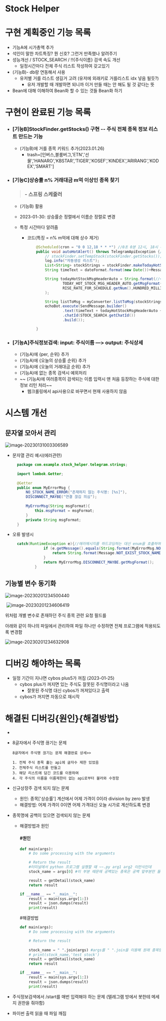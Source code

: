 # Stock Helper

# 구현 계획중인 기능 목록
- 기능A에 시가총액 추가
- 석인이 말한 차트특징? 뭔 신호? 그런거 만족했나 알려주기
- 성능개선 / STOCK_SEARCH / !!{주식이름} 검색 속도 개선
  - 일정시간마다 전체 주식 리스트 작성하여 갖고있기
- (기능B)-  db랑 연동해서 사용
  - 유저별 거를 리스트 생길거 고려 (유저에 외래키로 거를리스트 idx 넣음 될듯?)
    - 유저 개발할 때 개발하면 되니까 이거 만들 때는 안 해도 될 것 같다는 뜻
- Bean에 대해 이해하여 Bean화 할 수 있는 것들 Bean화 하기

# 구현이 완료된 기능 목록

- ### [기능B]StockFinder.getStocks() 구현 -- 주식 전체 종목 정보 리스트 만드는 기능
  
  - (기능B)에 거를 종목 키워드 추가(2023.01.26)
    - trash=[인버스,블룸버그,'ETN','선물','HANARO','KBSTAR','TIGER','KOSEF','KINDEX','ARIRANG','KODEX','SMART']
  
- ### [기능C]상승률 n% 거래대금 m억 이상인 종목 찾기
  
  > ### - 스프링 스케줄러
  
  - (기능B) 활용
  
  - 2023-01-30: 상승률순 정렬에서 이름순 정렬로 변경
  
  - 특정 시간마다 알려줌
  
    - 코드(특징 = n% m억에 대해 상수 제거)
  
      ```java
          @Scheduled(cron = "0 0 12,18 * * *") //0초 0분 12시, 18시 매일 매월 매년
          public void autoHotAlert() throws TelegramApiException {//오늘의 HOT 주식 자동 알림 
              // stockFinder.setTempStock(stockFinder.getStocks());
              log.info("자동생성 리스트");
              List<String> stockStrings = stockFinder.makeTodayHotStock(RISE_RATE_FOR_SCHEDULE.getNum(), HUNDRED_MILLION_FOR_SCHEDULE.getNum());
              String timeText = dateFormat.format(new Date())+Message.ALERT_SOMETHING.getMsgFormat();//시간 + 입니다.
      
              String todayHotStockMsgHeaderAuto = String.format(//<오늘의 자동알림 HOT %d%, %d억>
                      TODAY_HOT_STOCK_MSG_HEADER_AUTO.getMsgFormat(),
                      RISE_RATE_FOR_SCHEDULE.getNum(),HUNDRED_MILLION_FOR_SCHEDULE.getNum()
              );
      
              String listToMsg = myConverter.listToMsg(stockStrings);
              echoBot.execute(SendMessage.builder()
                      .text(timeText + todayHotStockMsgHeaderAuto + listToMsg)//리스트를 \n 구분 스트링으로
                      .chatId(STOCK_SEARCH.getChatId())
                      .build());
      
          }
      ```
  
      

* ### [기능A]주식정보검색: input: 주식이름 —> output: 주식상세
  
  * (기능A)에 {per, 순위} 추가
  * (기능A)에 {오늘의 상승률 순위} 추가
  * (기능A)에 {오늘의 거래대금 순위} 추가
  * (기능A)에 없는 종목 검색시 예외처리
  * ~~ (기능A)에 여러종목이 검색되는 이름 입력시 맨 처음 등장하는 주식에 대한 정보 리턴 처리~~ 
    * 웹크롤링에서 api사용으로 바꾸면서 현재 사용하지 않음

# 시스템 개선

## 문자열 모아서 관리

![image-20230131003306589](..\..\images\image-20230131003306589.png)

* 문자열 관리 예시(에러관련)

  ```java
    package com.example.stock_helper.telegram.strings;
    
    import lombok.Getter;
    
    @Getter
    public enum MyErrorMsg {
        NO_STOCK_NAME_ERROR("존재하지 않는 주식명: [%s]"),
        DISCONNECT_MAYBE("연결 끊김 의심");
    
        MyErrorMsg(String msgFormat){
            this.msgFormat = msgFormat;
        }
        private String msgFormat;
    }
  ```

* 오류 발생시 

  ```java
    catch(RuntimeException e){//에러메시지를 하드코딩하는 대신 enum을 호출하여 사용
                if (e.getMessage().equals(String.format(MyErrorMsg.NO_STOCK_NAME_ERROR.getMsgFormat(),stockName))){
                    return String.format(Message.NOT_EXIST_STOCK_NAME.getMsgFormat(),stockName);
                }
                return MyErrorMsg.DISCONNECT_MAYBE.getMsgFormat();
            }
  ```

  

## 기능별 변수 동기화

![image-20230201234500440](../../images\image-20230201234500440.png)


​      ![image-20230201234606419](../../images\image-20230201234606419.png)

위처럼 개별 변수로 존재하던 주식 종목 관련 요청 필드를

아래와 같이 하나의 파일에서 관리하여 파일 하나만 수정하면 전체 프로그램에 적용되도록 변경함

![image-20230201234632908](../../images\image-20230201234632908.png)

# 디버깅 해야하는 목록
  - 일정 기간이 지나면 cybos plus5가 꺼짐 (2023-01-25)
    - cybos plus가 꺼지면 있는 주식도 잘못된 주식명이라고 나옴
      - 잘못된 주식명 대신 cybos가 꺼져있다고 출력
    - cybos가 꺼지면 자동으로 재시작
# 해결된 디버깅{원인}{해결방법}

- 

- 8글자에서 주식명 끊기는 문제

  ```
  8글자에서 주식명 끊기는 문제 해결완료 상세>>
  
  1. 전체 주식 종목 훑는 api에 글자수 제한 있었음
  2. 전체주식 리스트를 만들고
  3. 해당 리스트에 담긴 코드를 이용하여
  4. 각 주식의 이름을 이름제한이 없는 api로부터 불러와 수정함
  ```

- 신규상장주 검색 되지 않는 문제
  
  - 원인: 종목['상승률'] 계산에서 어제 가격이 0이라 division by zero 발생
  - 해결방법: 어제 가격이 0이면 어제 가격대신 오늘 시가로 계산하도록 변경

* 종목명에 공백이 있으면 검색되지 않는 문제

  * 해결방법과 원인

    #### #원인

    ```PYTHON
    def main(args):
        # Do some processing with the arguments
    
        # Return the result
        #터미널에서 python 프로그램 실행할 때 ~~.py arg1 arg2 이런식인데
        stock_name = args[0] #이 부분 때문에 공백있는 종목은 공백 앞부분만 들어감
    
        result = getDetail(stock_name)
        return result
    
    if __name__ == "__main__":
        result = main(sys.argv[1:])
        result = json.dumps(result)
        print(result)
    
    ```

    #해결방법

    ```python
    def main(args):
        # Do some processing with the arguments
    
        # Return the result
        
        stock_name = " ".join(args) #args를 " ".join을 이용해 원래 종목명으로 변환
        # print(stock_name,'test stock')
        result = getDetail(stock_name)
        return result
    
    if __name__ == "__main__":
        result = main(sys.argv[1:])
        result = json.dumps(result)
        print(result)
    
    ```

    

* 주식정보검색에서 /start를 매번 입력해야 하는 문제
  {텔레그램 방에서 봇한테 메세지 권한을 줘야함}

- 파이썬 출력 읽을 때 파일 깨짐
